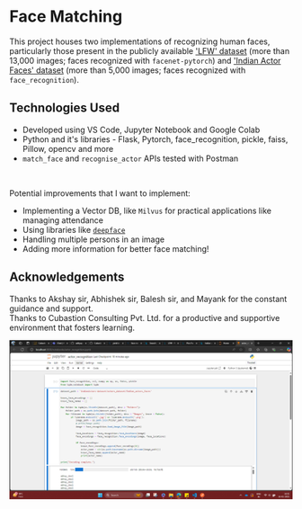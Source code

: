 # Face Matching

This project houses two implementations of recognizing human faces, particularly those present in the publicly available <a href = "https://www.kaggle.com/datasets/jessicali9530/lfw-dataset">'LFW' dataset</a> (more than 13,000 images; faces recognized with ```facenet-pytorch```) and <a href = "https://www.kaggle.com/datasets/nagasai524/indian-actor-faces-for-face-recognition">'Indian Actor Faces' dataset</a> (more than 5,000 images; faces recognized with ```face_recognition```).

## Technologies Used
- Developed using VS Code, Jupyter Notebook and Google Colab
- Python and it's libraries - Flask, Pytorch, face_recognition, pickle, faiss, Pillow, opencv and more
- ```match_face``` and ```recognise_actor``` APIs tested with Postman
<br>

Potential improvements that I want to implement:
- Implementing a Vector DB, like ```Milvus``` for practical applications like managing attendance
- Using libraries like <a href = "https://github.com/serengil/deepface">```deepface```</a>
- Handling multiple persons in an image
- Adding more information for better face matching!

## Acknowledgements
Thanks to Akshay sir, Abhishek sir, Balesh sir, and Mayank for the constant guidance and support.<br>
Thanks to Cubastion Consulting Pvt. Ltd. for a productive and supportive environment that fosters learning.

<img src = "https://github.com/adityapathak-cubastion/faceMatching/blob/main/actorRecognition-face_recognition/generating_encodings.png">
